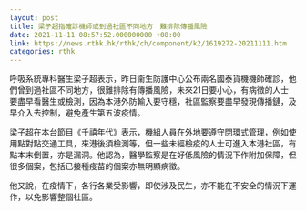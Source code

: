 ```yaml
---
layout: post
title: 梁子超指確診機師或到過社區不同地方　難排除傳播風險
date: 2021-11-11 08:57:52.000000000 +08:00
link: https://news.rthk.hk/rthk/ch/component/k2/1619272-20211111.htm
categories: rthk
---
```


呼吸系統專科醫生梁子超表示，昨日衞生防護中心公布兩名國泰貨機機師確診，他們曾到過社區不同地方，很難排除有傳播風險，未來21日要小心，有病徵的人士要盡早看醫生或檢測，因為本港外防輸入要守穩，社區監察要盡早發現傳播鏈，及早介入去控制，避免產生第五波疫情。

梁子超在本台節目《千禧年代》表示，機組人員在外地要遵守閉環式管理，例如使用點對點交通工具，來港後須檢測等，但一些未經檢疫的人士可進入本港社區，有點本末倒置，亦是漏洞。他認為，醫學監察是在好低風險的情況下作附加保障，但很多個案，包括已接種疫苗的個案亦無明顯病徵。

他又說，在疫情下，各行各業受影響，即使涉及民生，亦不能在不安全的情況下運作，以免影響整個社區。
